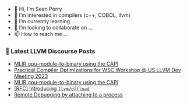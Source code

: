 - 👋 Hi, I’m Sean Perry
- 👀 I’m interested in compilers (c++, COBOL, llvm)
- 🌱 I’m currently learning ...
- 💞️ I’m looking to collaborate on ...
- 📫 How to reach me ...

<!---
s66perry/s66perry is a ✨ special ✨ repository because its `README.md` (this file) appears on your GitHub profile.
You can click the Preview link to take a look at your changes.
--->
### 📕 Latest LLVM Discourse Posts

<!-- DISCOURSE-LLVM:START -->
- [MLIR gpu-module-to-binary using the CAPI](https://discourse.llvm.org/t/mlir-gpu-module-to-binary-using-the-capi/74297#post_3)
- [Practical Compiler Optimizations for WSC Workshop @ US LLVM Dev Meeting 2023](https://discourse.llvm.org/t/practical-compiler-optimizations-for-wsc-workshop-us-llvm-dev-meeting-2023/73998#post_4)
- [MLIR gpu-module-to-binary using the CAPI](https://discourse.llvm.org/t/mlir-gpu-module-to-binary-using-the-capi/74297#post_2)
- [[RFC] Introducing `llvm/offload`](https://discourse.llvm.org/t/rfc-introducing-llvm-offload/74302#post_2)
- [Remote Debugging by attaching to a process](https://discourse.llvm.org/t/remote-debugging-by-attaching-to-a-process/74304#post_1)
<!-- DISCOURSE-LLVM:END -->
